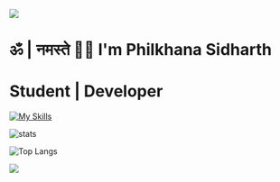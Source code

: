 ![](https://capsule-render.vercel.app/api?type=waving&color=gradient&height=100&section=header)
# ॐ | नमस्ते 🙏🏼 I'm Philkhana Sidharth
# Student | Developer

[![My Skills](https://skillicons.dev/icons?i=nextjs,react,vue,vite,express,nodejs,docker,tailwind,postman,vercel,github,git,figma,firebase,supabase,prisma,mongodb,postgres,sqlite,java,py,flask,ts,js,c,cpp,html,css,materialui)](https://skillicons.dev)  

![stats](https://github-readme-stats.vercel.app/api?username=psidh&show_icons=true&theme=dark)

![Top Langs](https://github-readme-stats.vercel.app/api/top-langs/?username=psidh&langs_count=12&theme=dark)

![](https://capsule-render.vercel.app/api?type=waving&color=gradient&height=100&section=footer)
